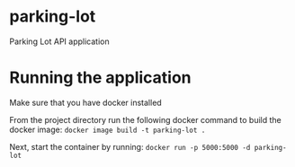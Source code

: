 # parking-lot

Parking Lot API application

# Running the application

Make sure that you have docker installed

From the project directory run the following docker command to build the docker image:
`docker image build -t parking-lot .`

Next, start the container by running:
`docker run -p 5000:5000 -d parking-lot`
